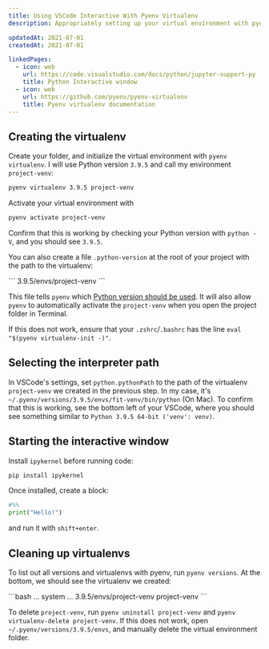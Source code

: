 ```yaml
---
title: Using VSCode Interactive With Pyenv Virtualenv
description: Appropriately setting up your virtual environment with pyenv-virtualenv to use VSCode Interactive for Python

updatedAt: 2021-07-01
createdAt: 2021-07-01

linkedPages:
  - icon: web
    url: https://code.visualstudio.com/docs/python/jupyter-support-py
    title: Python Interactive window
  - icon: web
    url: https://github.com/pyenv/pyenv-virtualenv
    title: Pyenv virtualenv documentation
---
```


## Creating the virtualenv

Create your folder, and initialize the virtual environment with `pyenv virtualenv`. I will use Python version `3.9.5` and call my environment `project-venv`:

```bash
pyenv virtualenv 3.9.5 project-venv
```

Activate your virtual environment with

```bash
pyenv activate project-venv
```

Confirm that this is working by checking your Python version with `python -V`, and you should see `3.9.5`.

You can also create a file `.python-version` at the root of your project with the path to the virtualenv:

<ExpandableCode title=".python-version">
```
3.9.5/envs/project-venv
```
</ExpandableCode>

This file tells `pyenv` which [Python version should be used](https://github.com/pyenv/pyenv#choosing-the-python-version). It will also allow `pyenv` to automatically activate the `project-venv` when you open the project folder in Terminal.

If this does not work, ensure that your `.zshrc`/`.bashrc` has the line `eval "$(pyenv virtualenv-init -)"`.

## Selecting the interpreter path

In VSCode's settings, set `python.pythonPath` to the path of the virtualenv `project-venv` we created in the previous step. In my case, it's  `~/.pyenv/versions/3.9.5/envs/fit-venv/bin/python` (On Mac). To confirm that this is working, see the bottom left of your VSCode, where you should see something similar to `Python 3.9.5 64-bit ('venv': venv)`.

## Starting the interactive window

Install `ipykernel` before running code:

```bash
pip install ipykernel
```

Once installed, create a block:

```py
#%%
print("Hello!")
```

and run it with `shift+enter`.

## Cleaning up virtualenvs

To list out all versions and virtualenvs with pyenv, run `pyenv versions`. At the bottom, we should see the virtualenv we created:

<ExpandableCode title="pyenv versions">
```bash
...
  system
  ...
  3.9.5/envs/project-venv
  project-venv
```
</ExpandableCode>

To delete `project-venv`, run `pyenv uninstall project-venv` and  `pyenv virtualenv-delete project-venv`. If this does not work, open `~/.pyenv/versions/3.9.5/envs`, and manually delete the virtual environment folder.
